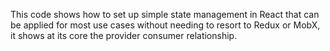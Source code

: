 This code shows how to set up simple state management in React that can be applied for most use cases without
needing to resort to Redux or MobX, it shows at its core the provider consumer relationship.
